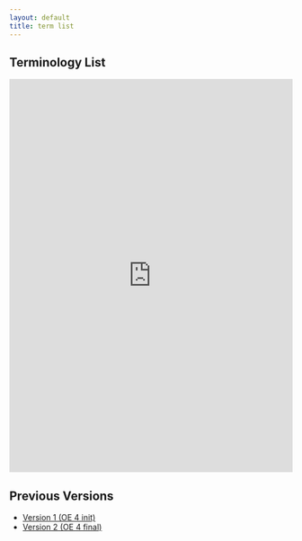 ```yaml
---
layout: default
title: term list
---
```


## Terminology List

<iframe src="https://docs.google.com/spreadsheets/d/e/2PACX-1vRt8hnexgfgFbg2D7yu7_lhMaCyTm46I-PRz4Jc43klFsmhz9lrlTbX8hVC1X2qpg/pubhtml?gid=1247104470&single=true" style="width: 100%;height: 700px;border: none;"></iframe>

## Previous Versions

- [Version 1 (OE 4 init)](files/TermList_v1.xlsx)
- [Version 2 (OE 4 final)](files/TermList_v2.xlsx)
